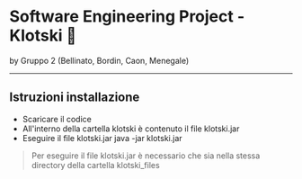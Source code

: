 # Software Engineering Project - Klotski 🧩
by Gruppo 2 (Bellinato, Bordin, Caon, Menegale)

---

## Istruzioni installazione 
* Scaricare il codice 
* All'interno della cartella klotski è contenuto il file klotski.jar
* Eseguire il file klotski.jar java -jar klotski.jar
> Per eseguire il file klotski.jar è necessario che sia nella stessa directory della cartella klotski_files 
